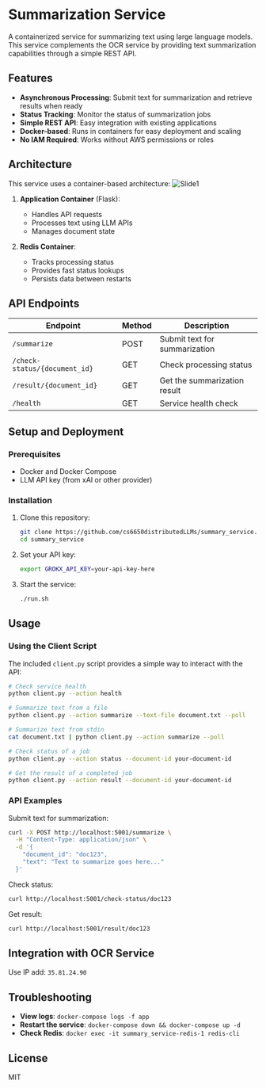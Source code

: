 # Summarization Service

A containerized service for summarizing text using large language models. This service complements the OCR service by providing text summarization capabilities through a simple REST API.

## Features

- **Asynchronous Processing**: Submit text for summarization and retrieve results when ready
- **Status Tracking**: Monitor the status of summarization jobs
- **Simple REST API**: Easy integration with existing applications
- **Docker-based**: Runs in containers for easy deployment and scaling
- **No IAM Required**: Works without AWS permissions or roles

## Architecture

This service uses a container-based architecture:
![Slide1](https://github.com/user-attachments/assets/8263deb4-c9c0-4a88-83c2-02b4e7653522)

1. **Application Container** (Flask):
   - Handles API requests
   - Processes text using LLM APIs
   - Manages document state

2. **Redis Container**:
   - Tracks processing status
   - Provides fast status lookups
   - Persists data between restarts

## API Endpoints

| Endpoint | Method | Description |
|----------|--------|-------------|
| `/summarize` | POST | Submit text for summarization |
| `/check-status/{document_id}` | GET | Check processing status |
| `/result/{document_id}` | GET | Get the summarization result |
| `/health` | GET | Service health check |

## Setup and Deployment

### Prerequisites

- Docker and Docker Compose
- LLM API key (from xAI or other provider)

### Installation

1. Clone this repository:
   ```bash
   git clone https://github.com/cs6650distributedLLMs/summary_service.git
   cd summary_service
   ```

2. Set your API key:
   ```bash
   export GROKX_API_KEY=your-api-key-here
   ```

3. Start the service:
   ```bash
   ./run.sh
   ```

## Usage

### Using the Client Script

The included `client.py` script provides a simple way to interact with the API:

```bash
# Check service health
python client.py --action health

# Summarize text from a file
python client.py --action summarize --text-file document.txt --poll

# Summarize text from stdin
cat document.txt | python client.py --action summarize --poll

# Check status of a job
python client.py --action status --document-id your-document-id

# Get the result of a completed job
python client.py --action result --document-id your-document-id
```

### API Examples

Submit text for summarization:
```bash
curl -X POST http://localhost:5001/summarize \
  -H "Content-Type: application/json" \
  -d '{
    "document_id": "doc123",
    "text": "Text to summarize goes here..."
  }'
```

Check status:
```bash
curl http://localhost:5001/check-status/doc123
```

Get result:
```bash
curl http://localhost:5001/result/doc123
```

## Integration with OCR Service

Use IP add: ```35.81.24.90```

## Troubleshooting

- **View logs**: `docker-compose logs -f app`
- **Restart the service**: `docker-compose down && docker-compose up -d`
- **Check Redis**: `docker exec -it summary_service-redis-1 redis-cli`

## License

MIT
